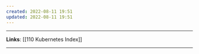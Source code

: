 ```yaml
---
created: 2022-08-11 19:51
updated: 2022-08-11 19:51
---
```

---
**Links**: [[110 Kubernetes Index]]

---